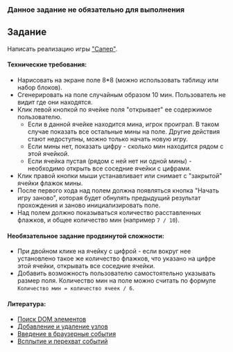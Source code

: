 ### Данное задание не обязательно для выполнения

## Задание

Написать реализацию игры ["Сапер"](http://minesweeper.odd.su/).

#### Технические требования:
- Нарисовать на экране поле 8*8 (можно использовать таблицу или набор блоков).
- Сгенерировать на поле случайным образом 10 мин. Пользователь не видит где они находятся.
- Клик левой кнопкой по ячейке поля "открывает" ее содержимое пользователю. 
  - Если в данной ячейке находится мина, игрок проиграл. В таком случае показать все остальные мины на поле. Другие действия стают недоступны, можно только начать новую игру. 
  - Если мины нет, показать цифру - сколько мин находится рядом с этой ячейкой.
  - Если ячейка пустая (рядом с ней нет ни одной мины) - необходимо открыть все соседние ячейки с цифрами.
- Клик правой кнопки мыши устанавливает или снимает с "закрытой" ячейки флажок мины.
- После первого хода над полем должна появляться кнопка "Начать игру заново",  которая будет обнулять предыдущий результат прохождения и заново инициализировать поле.
- Над полем должно показываться количество расставленных флажков, и общее количество мин (например `7 / 10`).

#### Необязательное задание продвинутой сложности:
- При двойном клике на ячейку с цифрой - если вокруг нее установлено такое же количество флажков, что указано на цифре этой ячейки, открывать все соседние ячейки.
- Добавить возможность пользователю самостоятельно указывать размер поля. Количество мин на поле можно считать по формуле `Количество мин = количество ячеек / 6`.

#### Литература:
- [Поиск DOM элементов](https://learn.javascript.ru/searching-elements-dom)
- [Добавление и удаление узлов](https://learn.javascript.ru/modifying-document)
- [Введение в браузерные события](https://learn.javascript.ru/introduction-browser-events)
- [Всплытие и перехват событий](https://learn.javascript.ru/event-bubbling)